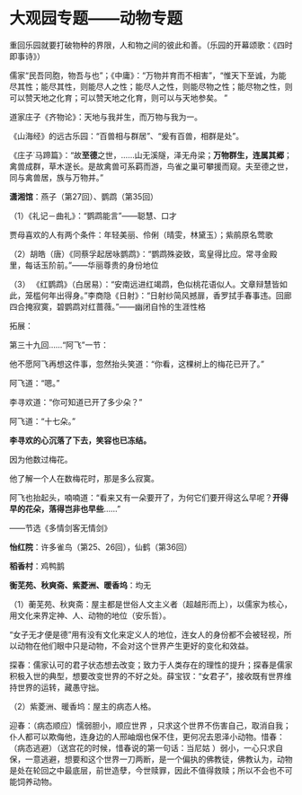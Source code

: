 # 大观园专题——动物专题

 

重回乐园就要打破物种的界限，人和物之间的彼此和善。（乐园的开幕颂歌：《四时即事诗》）

儒家“民吾同胞，物吾与也”；《中庸》：“万物并育而不相害”，“惟天下至诚，为能尽其性；能尽其性，则能尽人之性；能尽人之性，则能尽物之性；能尽物之性，则可以赞天地之化育；可以赞天地之化育，则可以与天地参矣。 ”

道家庄子《齐物论》：天地与我并生，而万物与我为一。

《山海经》的远古乐园：“百兽相与群居”、“爰有百兽，相群是处”。

《庄子˙马蹄篇》：“故**至德**之世，……山无溪隧，泽无舟梁；**万物群生，连属其郷**；禽兽成群，草木遂长。是故禽兽可系羁而游，鸟雀之巢可攀援而窥。夫至德之世，同与禽兽居，族与万物并。”

**潇湘馆**：燕子（第27回）、鹦鹉（第35回）

（1）《礼记－曲礼》：“鹦鹉能言”——聪慧、口才

贾母喜欢的人有两个条件：年轻美丽、伶俐（晴雯，林黛玉）；紫鹃原名莺歌

（2）胡皓（唐）《同蔡孚起居咏鹦鹉》：“鹦鹉殊姿致，鸾皇得比应。常寻金殿里，每话玉阶前。”——华丽尊贵的身份地位

（3） 《红鹦鹉》（白居易）：“安南远进红竭鹉，色似桃花语似人。文章辩慧皆如此，笼槛何年出得身。”李商隐《日射》：“日射纱简风撼扉，香罗拭手春事违。回廊四合掩寂寞，碧鹦鹉对红蔷薇。”——幽闭自怜的生涯性格

拓展：

第三十九回……“阿飞”一节： 

他不愿阿飞再想这件事，忽然抬头笑道：“你看，这棵树上的梅花已开了。” 

阿飞道：“嗯。” 

李寻欢道：“你可知道已开了多少朵？” 

阿飞道：“十七朵。” 

**李寻欢的心沉落了下去，笑容也已冻结。** 

因为他数过梅花。

他了解一个人在数梅花时，那是多么寂寞。

阿飞也抬起头，喃喃道：“看来又有一朵要开了，为何它们要开得这么早呢？**开得早的花朵，落得岂非也早些**……”

——节选《多情剑客无情剑》

**怡红院**：许多雀鸟（第25、26回），仙鹤（第36回）

**稻香村**：鸡鸭鹅

**衡芜苑、秋爽斋、紫菱洲、暖香坞**：均无 

（1）蘅芜苑、秋爽斋：屋主都是世俗人文主义者（超越形而上），以儒家为核心，用文化来界定神、人、动物的地位（安乐哲）。

“女子无才便是德”用有没有文化来定义人的地位，连女人的身份都不会被轻视，所以动物在他们眼中只是动物，不会对这个世界产生更好的变化和效益。 

探春：儒家认可的君子状态想去改变；致力于人类存在的理性的提升；探春是儒家积极入世的典型，想要改变世界的不好之处。薛宝钗：“女君子”，接收既有世界维持世界的运转，藏愚守拙。

（2）紫菱洲、暖香坞：屋主的病态人格。 

迎春：（病态顺应）懦弱胆小，顺应世界 ，只求这个世界不伤害自己，取消自我；仆人都可以欺侮他，连身边的人邢岫烟也保不住，更何况去恩泽小动物。惜春：（病态逃避）（送宫花的时候，惜春说的第一句话：当尼姑 ）弱小，一心只求自保，一意逃避，想要和这个世界一刀两断，是一个偏执的佛教徒，佛教认为，动物是处在轮回之中最底层，前世造孽，今世赎罪，因此不值得救赎；所以不会也不可能饲养动物。